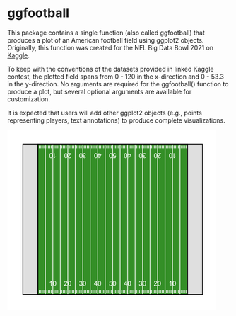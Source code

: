 # ggfootball

This package contains a single function (also called ggfootball) that produces a plot of an American football field using ggplot2 objects. Originally, this function was created for the NFL Big Data Bowl 2021 on [Kaggle](https://www.kaggle.com/c/nfl-big-data-bowl-2021).

To keep with the conventions of the datasets provided in linked Kaggle contest, the plotted field spans from 0 - 120 in the x-direction and 0 - 53.3 in the y-direction. No arguments are required for the ggfootball() function to produce a plot, but several optional arguments are available for customization.

It is expected that users will add other ggplot2 objects (e.g., points representing players, text annotations) to produce complete visualizations.

![](ggfootball.png)
